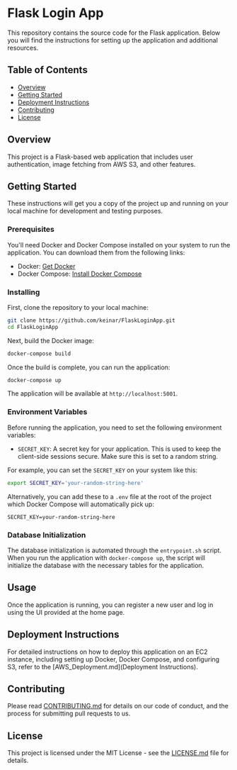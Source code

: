 # Flask Login App

This repository contains the source code for the Flask application. Below you will find the instructions for setting up the application and additional resources.

## Table of Contents

- [Overview](#overview)
- [Getting Started](#getting-started)
- [Deployment Instructions](#deployment-instructions)
- [Contributing](#contributing)
- [License](#license)


## Overview

This project is a Flask-based web application that includes user authentication, image fetching from AWS S3, and other features.

## Getting Started

These instructions will get you a copy of the project up and running on your local machine for development and testing purposes.

### Prerequisites

You'll need Docker and Docker Compose installed on your system to run the application. You can download them from the following links:

- Docker: [Get Docker](https://docs.docker.com/get-docker/)
- Docker Compose: [Install Docker Compose](https://docs.docker.com/compose/install/)

### Installing

First, clone the repository to your local machine:

```bash
git clone https://github.com/keinar/FlaskLoginApp.git
cd FlaskLoginApp
```

Next, build the Docker image:

```bash
docker-compose build
```

Once the build is complete, you can run the application:

```bash
docker-compose up
```

The application will be available at `http://localhost:5001`.

### Environment Variables

Before running the application, you need to set the following environment variables:

- `SECRET_KEY`: A secret key for your application. This is used to keep the client-side sessions secure. Make sure this is set to a random string.

For example, you can set the `SECRET_KEY` on your system like this:

```bash
export SECRET_KEY='your-random-string-here'
```

Alternatively, you can add these to a `.env` file at the root of the project which Docker Compose will automatically pick up:

```env
SECRET_KEY=your-random-string-here
```

### Database Initialization

The database initialization is automated through the `entrypoint.sh` script. When you run the application with `docker-compose up`, the script will initialize the database with the necessary tables for the application.

## Usage

Once the application is running, you can register a new user and log in using the UI provided at the home page.

## Deployment Instructions
For detailed instructions on how to deploy this application on an EC2 instance, including setting up Docker, Docker Compose, and configuring S3, refer to the [AWS_Deployment.md](Deployment Instructions).

## Contributing

Please read [CONTRIBUTING.md](CONTRIBUTING.md) for details on our code of conduct, and the process for submitting pull requests to us.

## License

This project is licensed under the MIT License - see the [LICENSE.md](LICENSE.md) file for details.
